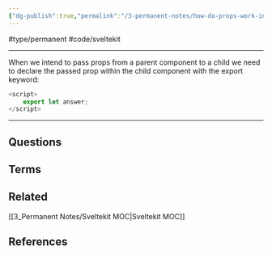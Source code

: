 ```yaml
---
{"dg-publish":true,"permalink":"/3-permanent-notes/how-do-props-work-in-sveltekit/"}
---
```


#type/permanent #code/sveltekit 

---
When we intend to pass props from a parent component to a child we need to declare the passed prop within the child component with the export keyword:
```javascript
<script>
	export let answer;
</script>
```
---
## Questions
## Terms
## Related
[[3_Permanent Notes/Sveltekit MOC\|Sveltekit MOC]]
## References